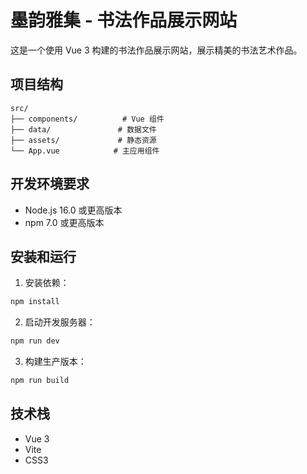 # 墨韵雅集 - 书法作品展示网站

这是一个使用 Vue 3 构建的书法作品展示网站，展示精美的书法艺术作品。

## 项目结构

```
src/
├── components/          # Vue 组件
├── data/               # 数据文件
├── assets/             # 静态资源
└── App.vue            # 主应用组件
```

## 开发环境要求

- Node.js 16.0 或更高版本
- npm 7.0 或更高版本

## 安装和运行

1. 安装依赖：
```bash
npm install
```

2. 启动开发服务器：
```bash
npm run dev
```

3. 构建生产版本：
```bash
npm run build
```

## 技术栈

- Vue 3
- Vite
- CSS3